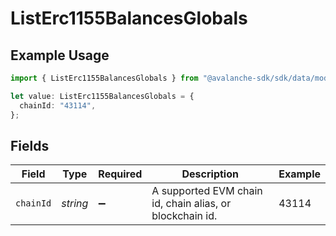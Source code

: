 # ListErc1155BalancesGlobals

## Example Usage

```typescript
import { ListErc1155BalancesGlobals } from "@avalanche-sdk/sdk/data/models/operations";

let value: ListErc1155BalancesGlobals = {
  chainId: "43114",
};
```

## Fields

| Field                                                    | Type                                                     | Required                                                 | Description                                              | Example                                                  |
| -------------------------------------------------------- | -------------------------------------------------------- | -------------------------------------------------------- | -------------------------------------------------------- | -------------------------------------------------------- |
| `chainId`                                                | *string*                                                 | :heavy_minus_sign:                                       | A supported EVM chain id, chain alias, or blockchain id. | 43114                                                    |